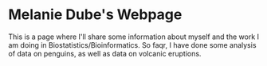 # Melanie Dube's Webpage
This is a page where I'll share some information about myself and the work I am doing in Biostatistics/Bioinformatics. So faqr, I have done some analysis of data on penguins, as well as data on volcanic eruptions.
